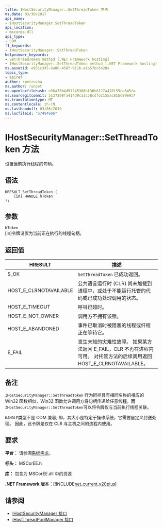 ```yaml
---
title: IHostSecurityManager::SetThreadToken 方法
ms.date: 03/30/2017
api_name:
- IHostSecurityManager.SetThreadToken
api_location:
- mscoree.dll
api_type:
- COM
f1_keywords:
- IHostSecurityManager::SetThreadToken
helpviewer_keywords:
- SetThreadToken method [.NET Framework hosting]
- IHostSecurityManager::SetThreadToken method [.NET Framework hosting]
ms.assetid: e951c345-8a86-4587-911b-a1a57bc6428a
topic_type:
- apiref
author: rpetrusha
ms.author: ronpet
ms.openlocfilehash: e06a76b4d51245388bf36b8127a470f55ca645fa
ms.sourcegitcommit: 5137208fa414d9ca3c58cdfd2155ac81bc89e917
ms.translationtype: MT
ms.contentlocale: zh-CN
ms.lasthandoff: 03/06/2019
ms.locfileid: "57494696"
---
```

# <a name="ihostsecuritymanagersetthreadtoken-method"></a>IHostSecurityManager::SetThreadToken 方法
设置当前执行线程的句柄。  
  
## <a name="syntax"></a>语法  
  
```  
HRESULT SetThreadToken (  
    [in] HANDLE hToken  
);  
```  
  
## <a name="parameters"></a>参数  
 `hToken`  
 [in]令牌设置为当前正在执行的线程句柄。  
  
## <a name="return-value"></a>返回值  
  
|HRESULT|描述|  
|-------------|-----------------|  
|S_OK|`SetThreadToken` 已成功返回。|  
|HOST_E_CLRNOTAVAILABLE|公共语言运行时 (CLR) 尚未加载到进程中，或处于不能运行托管的代码或已成功处理调用的状态。|  
|HOST_E_TIMEOUT|呼叫已超时。|  
|HOST_E_NOT_OWNER|调用方不拥有该锁。|  
|HOST_E_ABANDONED|事件已取消时被阻塞的线程或纤程正在等待它。|  
|E_FAIL|发生未知的灾难性故障。 如果某方法返回 E_FAIL，CLR 不再在进程内可用。 对托管方法的后续调用返回 HOST_E_CLRNOTAVAILABLE。|  
  
## <a name="remarks"></a>备注  
 `IHostSecurityManager::SetThreadToken` 行为同样具有相同名称的相应的 Win32 函数相似，Win32 函数允许调用方将句柄传递给任意线程，而`IHostSecurityManager::SetThreadToken`可以将令牌仅与当前执行线程关联。  
  
 `HANDLE`类型不是 COM 兼容; 即，其大小是特定于操作系统，它需要自定义封送处理。 因此，此令牌是仅在 CLR 与主机之间的流程内使用。  
  
## <a name="requirements"></a>要求  
 **平台：** 请参阅[系统需求](../../../../docs/framework/get-started/system-requirements.md)。  
  
 **标头：** MSCorEE.h  
  
 **库：** 包含为 MSCorEE.dll 中的资源  
  
 **.NET Framework 版本：**[!INCLUDE[net_current_v20plus](../../../../includes/net-current-v20plus-md.md)]  
  
## <a name="see-also"></a>请参阅
- [IHostSecurityManager 接口](../../../../docs/framework/unmanaged-api/hosting/ihostsecuritymanager-interface.md)
- [IHostThreadPoolManager 接口](../../../../docs/framework/unmanaged-api/hosting/ihostthreadpoolmanager-interface.md)
